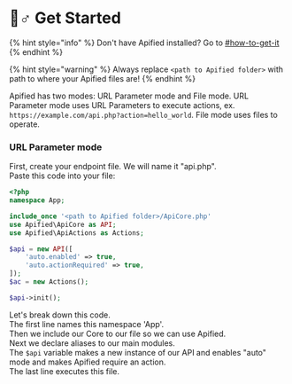 # 🏃♂ Get Started

{% hint style="info" %}
Don't have Apified installed? Go to [#how-to-get-it](./#how-to-get-it "mention")
{% endhint %}

{% hint style="warning" %}
Always replace `<path to Apified folder>` with path to where your Apified files are!
{% endhint %}

Apified has two modes: URL Parameter mode and File mode. URL Parameter mode uses URL Parameters to execute actions, ex. `https://example.com/api.php?action=hello_world`. File mode uses files to operate.

### URL Parameter mode

First, create your endpoint file. We will name it "api.php".\
Paste this code into your file:

```php
<?php 
namespace App;

include_once '<path to Apified folder>/ApiCore.php'
use Apified\ApiCore as API;
use Apified\ApiActions as Actions;

$api = new API([
    'auto.enabled' => true,
    'auto.actionRequired' => true,
]);
$ac = new Actions();

$api->init();
```

Let's break down this code.\
The first line names this namespace 'App'.\
Then we include our Core to our file so we can use Apified.\
Next we declare aliases to our main modules.\
The `$api` variable makes a new instance of our API and enables "auto" mode and makes Apified require an action.\
The last line executes this file.


